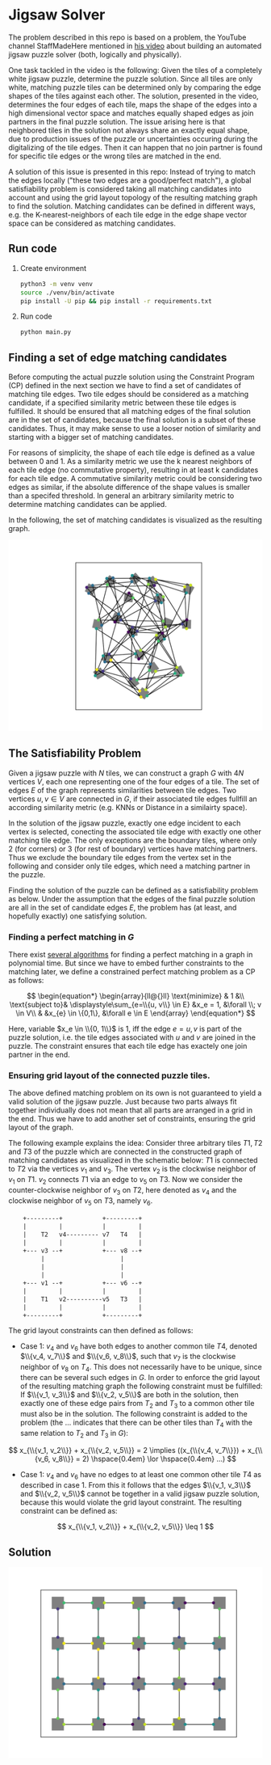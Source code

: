 # Jigsaw Solver

The problem described in this repo is based on a problem, the YouTube channel StaffMadeHere mentioned in [his video](https://youtu.be/WsPHBD5NsS0) about building an automated jigsaw puzzle solver (both, logically and physically).

One task tackled in the video is the following: Given the tiles of a completely white jigsaw puzzle, determine the puzzle solution. Since all tiles are only white, matching puzzle tiles can be determined only by comparing the edge shapes of the tiles against each other. The solution, presented in the video, determines the four edges of each tile, maps the shape of the edges into a high dimensional vector space and matches equally shaped edges as join partners in the final puzzle solution. The issue arising here is that neighbored tiles in the solution not always share an exactly equal shape, due to production issues of the puzzle or uncertainties occuring during the digitalizing of the tile edges. Then it can happen that no join partner is found for specific tile edges or the wrong tiles are matched in the end.

A solution of this issue is presented in this repo: Instead of trying to match the edges locally ("these two edges are a good/perfect match"), a global satisfiability problem is considered taking all matching candidates into account and using the grid layout topology of the resulting matching graph to find the solution. Matching candidates can be defined in different ways, e.g. the K-nearest-neighbors of each tile edge in the edge shape vector space can be considered as matching candidates.
## Run code

1. Create environment
    ```bash
    python3 -m venv venv
    source ./venv/bin/activate
    pip install -U pip && pip install -r requirements.txt
    ```

2. Run code
    ```bash
    python main.py
    ```

## Finding a set of edge matching candidates

Before computing the actual puzzle solution using the Constraint Program (CP) defined in the next section we have to find a set of candidates of matching tile edges. Two tile edges should be considered as a matching candidate, if a specified similarity metric between these tile edges is fulfilled. It should be ensured that all matching edges of the final solution are in the set of candidates, because the final solution is a subset of these candidates. Thus, it may make sense to use a looser notion of similarity and starting with a bigger set of matching candidates.

For reasons of simplicity, the shape of each tile edge is defined as a value between 0 and 1. As a similarity metric we use the k nearest neighbors of each tile edge (no commutative property), resulting in at least k candidates for each tile edge. A commutative similarity metric could be considering two edges as similar, if the absolute difference of the shape values is smaller than a specifed threshold. In general an arbitrary similarity metric to determine matching candidates can be applied.

In the following, the set of matching candidates is visualized as the resulting graph.

![Candidate edges in matching Graph](docs/fig/candidates.png)

## The Satisfiability Problem

Given a jigsaw puzzle with $N$ tiles, we can construct a graph $G$ with $4N$ vertices $V$, each one representing one of the four edges of a tile. The set of edges $E$ of the graph represents similarities between tile edges. Two vertices $u, v \in V$ are connected in $G$, if their associated tile edges fullfill an according similarity metric (e.g. KNNs or Distance in a similairty space).

In the solution of the jigsaw puzzle, exactly one edge incident to each vertex is selected, conecting the associated tile edge with exactly one other matching tile edge. The only exceptions are the boundary tiles, where only 2 (for corners) or 3 (for rest of boundary) vertices have matching partners. Thus we exclude the boundary tile edges from the vertex set in the following and consider only tile edges, which need a matching partner in the puzzle.

Finding the solution of the puzzle can be defined as a satisfiability problem as below. Under the assumption that the edges of the final puzzle solution are all in the set of candidate edges $E$, the problem has (at least, and hopefully exactly) one satisfying solution.

### Finding a perfect matching in $G$

There exist [several algorithms](https://en.wikipedia.org/wiki/Maximum_cardinality_matching) for finding a perfect matching in a graph in polynomial time. But since we have to embed further constraints to the matching later, we define a constrained perfect matching problem as a CP as follows:

$$
\begin{equation*}
\begin{array}{ll@{}ll}
\text{minimize}  & 1 &\\
\text{subject to}& \displaystyle\sum_{e=\\{u, v\\} \in E} &x_e = 1,  &\forall \\; v \in V\\
                 &                                                &x_{e} \in \{0,1\}, &\forall e \in E
\end{array}
\end{equation*}
$$

Here, variable $x_e \in \\{0, 1\\}$ is $1$, iff the edge $e = {u, v}$ is part of the puzzle solution, i.e. the tile edges associated with $u$ and $v$ are joined in the puzzle. The constraint ensures that each tile edge has exactely one join partner in the end.

### Ensuring grid layout of the connected puzzle tiles.

The above defined matching problem on its own is not guaranteed to yield a valid solution of the jigsaw puzzle. Just because two parts always fit together individually does not mean that all parts are arranged in a grid in the end. Thus we have to add another set of constraints, ensuring the grid layout of the graph.

The following example explains the idea: Consider three arbitrary tiles $T1, T2$ and $T3$ of the puzzle which are connected in the constructed graph of matching candidates as visualized in the schematic below: $T1$ is connected to $T2$ via the vertices $v_1$ and $v_3$. The vertex $v_2$ is the clockwise neighbor of $v_1$ on $T1$. $v_2$ connects $T1$ via an edge to $v_5$ on $T3$. Now we consider the counter-clockwise neighbor of $v_3$ on $T2$, here denoted as $v_4$ and the clockwise neighbor of $v_5$ on $T3$, namely $v_6$.

```
    +---------+           +---------+
    |         |           |         |
    |    T2   v4--------- v7   T4   |
    |         |           |         |
    +--- v3 --+           +--- v8 --+
         |                     |
         |                     |
         |                     |
    +--- v1 --+           +--- v6 --+
    |         |           |         |
    |    T1   v2----------v5   T3   |
    |         |           |         |
    +---------+           +---------+
```

The grid layout constraints can then defined as follows:
- Case 1: $v_4$ and $v_6$ have both edges to another common tile $T4$, denoted $\\{v_4, v_7\\}$ and $\\{v_6, v_8\\}$, such that $v_7$ is the clockwise neighbor of $v_8$ on $T_4$. This does not necessarily have to be unique, since there can be several such edges in $G$. In order to enforce the grid layout of the resulting matching graph the following constraint must be fulfilled: If $\\{v_1, v_3\\}$ and $\\{v_2, v_5\\}$ are both in the solution, then exactly one of these edge pairs from $T_2$ and $T_3$ to a common other tile must also be in the solution.
    The following constraint is added to the problem (the $\dots$ indicates that there can be other tiles than $T_4$ with the same relation to $T_2$ and $T_3$ in $G$):

$$
    x_{\\{v_1, v_2\\}} + x_{\\{v_2, v_5\\}} = 2 \implies ((x_{\\{v_4, v_7\\}}) + x_{\\{v_6, v_8\\}} = 2) \hspace{0.4em} \lor \hspace{0.4em} ...)
$$

- Case 1: $v_4$ and $v_6$ have no edges to at least one common other tile $T4$ as described in case 1. From this it follows that the edges $\\{v_1, v_3\\}$ and $\\{v_2, v_5\\}$ cannot be together in a valid jigsaw puzzle solution, because this would violate the grid layout constraint. The resulting constraint can be defined as:

$$
    x_{\\{v_1, v_2\\}} + x_{\\{v_2, v_5\\}} \leq 1
$$

## Solution

![Candidate edges in matching Graph](docs/fig/solution.png)
